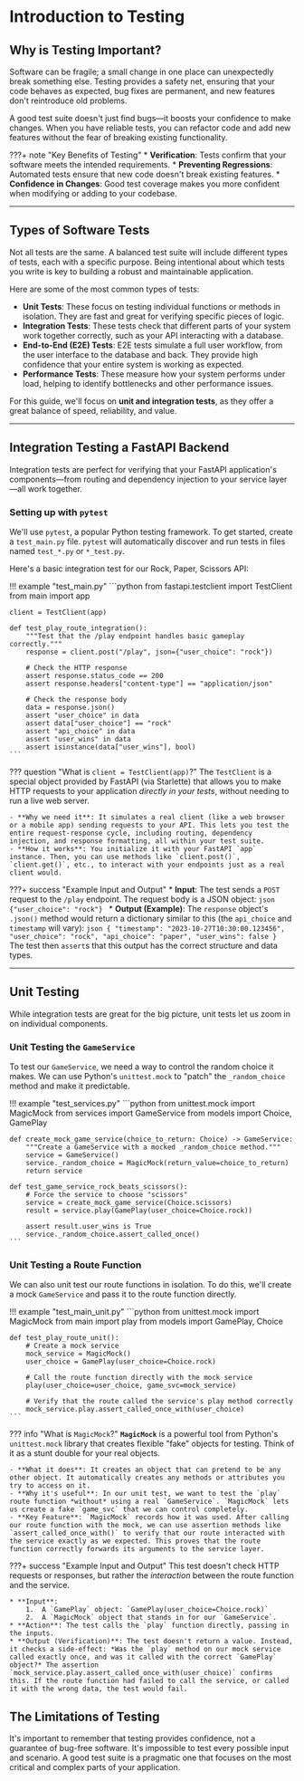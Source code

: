 # Introduction to Testing

## Why is Testing Important?

Software can be fragile; a small change in one place can unexpectedly break something else. Testing provides a safety net, ensuring that your code behaves as expected, bug fixes are permanent, and new features don't reintroduce old problems.

A good test suite doesn't just find bugs—it boosts your confidence to make changes. When you have reliable tests, you can refactor code and add new features without the fear of breaking existing functionality.

???+ note "Key Benefits of Testing"
    * **Verification**: Tests confirm that your software meets the intended requirements.
    * **Preventing Regressions**: Automated tests ensure that new code doesn't break existing features.
    * **Confidence in Changes**: Good test coverage makes you more confident when modifying or adding to your codebase.

---

## Types of Software Tests

Not all tests are the same. A balanced test suite will include different types of tests, each with a specific purpose. Being intentional about which tests you write is key to building a robust and maintainable application.

Here are some of the most common types of tests:

* **Unit Tests**: These focus on testing individual functions or methods in isolation. They are fast and great for verifying specific pieces of logic.
* **Integration Tests**: These tests check that different parts of your system work together correctly, such as your API interacting with a database.
* **End-to-End (E2E) Tests**: E2E tests simulate a full user workflow, from the user interface to the database and back. They provide high confidence that your entire system is working as expected.
* **Performance Tests**: These measure how your system performs under load, helping to identify bottlenecks and other performance issues.

For this guide, we'll focus on **unit and integration tests**, as they offer a great balance of speed, reliability, and value.

---

## Integration Testing a FastAPI Backend

Integration tests are perfect for verifying that your FastAPI application's components—from routing and dependency injection to your service layer—all work together.

### Setting up with `pytest`

We'll use `pytest`, a popular Python testing framework. To get started, create a `test_main.py` file. `pytest` will automatically discover and run tests in files named `test_*.py` or `*_test.py`.

Here's a basic integration test for our Rock, Paper, Scissors API:

!!! example "test_main.py"
    ```python
    from fastapi.testclient import TestClient
    from main import app

    client = TestClient(app)

    def test_play_route_integration():
        """Test that the /play endpoint handles basic gameplay correctly."""
        response = client.post("/play", json={"user_choice": "rock"})

        # Check the HTTP response
        assert response.status_code == 200
        assert response.headers["content-type"] == "application/json"

        # Check the response body
        data = response.json()
        assert "user_choice" in data
        assert data["user_choice"] == "rock"
        assert "api_choice" in data
        assert "user_wins" in data
        assert isinstance(data["user_wins"], bool)
    ```

??? question "What is `client = TestClient(app)`?"
    The `TestClient` is a special object provided by FastAPI (via Starlette) that allows you to make HTTP requests to your application *directly in your tests*, without needing to run a live web server.

    - **Why we need it**: It simulates a real client (like a web browser or a mobile app) sending requests to your API. This lets you test the entire request-response cycle, including routing, dependency injection, and response formatting, all within your test suite.
    - **How it works**: You initialize it with your FastAPI `app` instance. Then, you can use methods like `client.post()`, `client.get()`, etc., to interact with your endpoints just as a real client would.

???+ success "Example Input and Output"
    * **Input**: The test sends a `POST` request to the `/play` endpoint. The request body is a JSON object:
        ```json
        {"user_choice": "rock"}
        ```
    * **Output (Example)**: The `response` object's `.json()` method would return a dictionary similar to this (the `api_choice` and `timestamp` will vary):
        ```json
        {
          "timestamp": "2023-10-27T10:30:00.123456",
          "user_choice": "rock",
          "api_choice": "paper",
          "user_wins": false
        }
        ```
    The test then `assert`s that this output has the correct structure and data types.

---

## Unit Testing

While integration tests are great for the big picture, unit tests let us zoom in on individual components.

### Unit Testing the `GameService`

To test our `GameService`, we need a way to control the random choice it makes. We can use Python's `unittest.mock` to "patch" the `_random_choice` method and make it predictable.

!!! example "test_services.py"
    ```python
    from unittest.mock import MagicMock
    from services import GameService
    from models import Choice, GamePlay

    def create_mock_game_service(choice_to_return: Choice) -> GameService:
        """Create a GameService with a mocked _random_choice method."""
        service = GameService()
        service._random_choice = MagicMock(return_value=choice_to_return)
        return service

    def test_game_service_rock_beats_scissors():
        # Force the service to choose "scissors"
        service = create_mock_game_service(Choice.scissors)
        result = service.play(GamePlay(user_choice=Choice.rock))

        assert result.user_wins is True
        service._random_choice.assert_called_once()
    ```

### Unit Testing a Route Function

We can also unit test our route functions in isolation. To do this, we'll create a mock `GameService` and pass it to the route function directly.

!!! example "test_main_unit.py"
    ```python
    from unittest.mock import MagicMock
    from main import play
    from models import GamePlay, Choice

    def test_play_route_unit():
        # Create a mock service
        mock_service = MagicMock()
        user_choice = GamePlay(user_choice=Choice.rock)

        # Call the route function directly with the mock service
        play(user_choice=user_choice, game_svc=mock_service)

        # Verify that the route called the service's play method correctly
        mock_service.play.assert_called_once_with(user_choice)
    ```

??? info "What is `MagicMock`?"
    **`MagicMock`** is a powerful tool from Python's `unittest.mock` library that creates flexible "fake" objects for testing. Think of it as a stunt double for your real objects.

    - **What it does**: It creates an object that can pretend to be any other object. It automatically creates any methods or attributes you try to access on it.
    - **Why it's useful**: In our unit test, we want to test the `play` route function *without* using a real `GameService`. `MagicMock` lets us create a fake `game_svc` that we can control completely.
    - **Key Feature**: `MagicMock` records how it was used. After calling our route function with the mock, we can use assertion methods like `assert_called_once_with()` to verify that our route interacted with the service exactly as we expected. This proves that the route function correctly forwards its arguments to the service layer.

???+ success "Example Input and Output"
    This test doesn't check HTTP requests or responses, but rather the *interaction* between the route function and the service.

    * **Input**:
        1.  A `GamePlay` object: `GamePlay(user_choice=Choice.rock)`
        2.  A `MagicMock` object that stands in for our `GameService`.
    * **Action**: The test calls the `play` function directly, passing in the inputs.
    * **Output (Verification)**: The test doesn't return a value. Instead, it checks a side-effect: *Was the `play` method on our mock service called exactly once, and was it called with the correct `GamePlay` object?* The assertion `mock_service.play.assert_called_once_with(user_choice)` confirms this. If the route function had failed to call the service, or called it with the wrong data, the test would fail.

## The Limitations of Testing

It's important to remember that testing provides confidence, not a guarantee of bug-free software. It's impossible to test every possible input and scenario. A good test suite is a pragmatic one that focuses on the most critical and complex parts of your application.